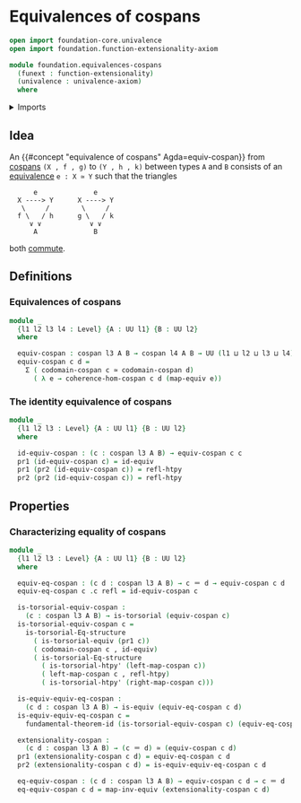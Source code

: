 # Equivalences of cospans

```agda
open import foundation-core.univalence
open import foundation.function-extensionality-axiom

module foundation.equivalences-cospans
  (funext : function-extensionality)
  (univalence : univalence-axiom)
  where
```

<details><summary>Imports</summary>

```agda
open import foundation.cospans
open import foundation.dependent-pair-types
open import foundation.fundamental-theorem-of-identity-types
open import foundation.homotopy-induction funext
open import foundation.morphisms-cospans
open import foundation.structure-identity-principle
open import foundation.univalence funext univalence
open import foundation.universe-levels

open import foundation-core.equivalences
open import foundation-core.homotopies
open import foundation-core.identity-types
open import foundation-core.torsorial-type-families
```

</details>

## Idea

An {{#concept "equivalence of cospans" Agda=equiv-cospan}} from
[cospans](foundation.cospans.md) `(X , f , g)` to `(Y , h , k)` between types
`A` and `B` consists of an [equivalence](foundation-core.equivalences.md)
`e : X ≃ Y` such that the triangles

```text
      e              e
  X ----> Y      X ----> Y
   \     /        \     /
  f \   / h      g \   / k
     ∨ ∨            ∨ ∨
      A              B
```

both [commute](foundation.commuting-triangles-of-maps.md).

## Definitions

### Equivalences of cospans

```agda
module _
  {l1 l2 l3 l4 : Level} {A : UU l1} {B : UU l2}
  where

  equiv-cospan : cospan l3 A B → cospan l4 A B → UU (l1 ⊔ l2 ⊔ l3 ⊔ l4)
  equiv-cospan c d =
    Σ ( codomain-cospan c ≃ codomain-cospan d)
      ( λ e → coherence-hom-cospan c d (map-equiv e))
```

### The identity equivalence of cospans

```agda
module _
  {l1 l2 l3 : Level} {A : UU l1} {B : UU l2}
  where

  id-equiv-cospan : (c : cospan l3 A B) → equiv-cospan c c
  pr1 (id-equiv-cospan c) = id-equiv
  pr1 (pr2 (id-equiv-cospan c)) = refl-htpy
  pr2 (pr2 (id-equiv-cospan c)) = refl-htpy
```

## Properties

### Characterizing equality of cospans

```agda
module _
  {l1 l2 l3 : Level} {A : UU l1} {B : UU l2}
  where

  equiv-eq-cospan : (c d : cospan l3 A B) → c ＝ d → equiv-cospan c d
  equiv-eq-cospan c .c refl = id-equiv-cospan c

  is-torsorial-equiv-cospan :
    (c : cospan l3 A B) → is-torsorial (equiv-cospan c)
  is-torsorial-equiv-cospan c =
    is-torsorial-Eq-structure
      ( is-torsorial-equiv (pr1 c))
      ( codomain-cospan c , id-equiv)
      ( is-torsorial-Eq-structure
        ( is-torsorial-htpy' (left-map-cospan c))
        ( left-map-cospan c , refl-htpy)
        ( is-torsorial-htpy' (right-map-cospan c)))

  is-equiv-equiv-eq-cospan :
    (c d : cospan l3 A B) → is-equiv (equiv-eq-cospan c d)
  is-equiv-equiv-eq-cospan c =
    fundamental-theorem-id (is-torsorial-equiv-cospan c) (equiv-eq-cospan c)

  extensionality-cospan :
    (c d : cospan l3 A B) → (c ＝ d) ≃ (equiv-cospan c d)
  pr1 (extensionality-cospan c d) = equiv-eq-cospan c d
  pr2 (extensionality-cospan c d) = is-equiv-equiv-eq-cospan c d

  eq-equiv-cospan : (c d : cospan l3 A B) → equiv-cospan c d → c ＝ d
  eq-equiv-cospan c d = map-inv-equiv (extensionality-cospan c d)
```
